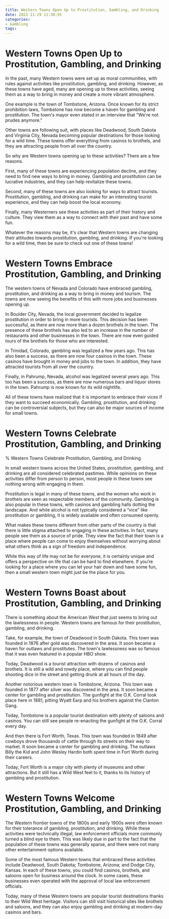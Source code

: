 ```yaml
---
title: Western Towns Open Up to Prostitution, Gambling, and Drinking
date: 2022-11-29 11:30:55
categories:
- Gambling
tags:
---
```



#  Western Towns Open Up to Prostitution, Gambling, and Drinking

In the past, many Western towns were set up as moral communities, with rules against activities like prostitution, gambling, and drinking. However, as these towns have aged, many are opening up to these activities, seeing them as a way to bring in money and create a more vibrant atmosphere.

One example is the town of Tombstone, Arizona. Once known for its strict prohibition laws, Tombstone has now become a haven for gambling and prostitution. The town's mayor even stated in an interview that "We're not prudes anymore."

Other towns are following suit, with places like Deadwood, South Dakota and Virginia City, Nevada becoming popular destinations for those looking for a wild time. These towns offer everything from casinos to brothels, and they are attracting people from all over the country.

So why are Western towns opening up to these activities? There are a few reasons.

First, many of these towns are experiencing population decline, and they need to find new ways to bring in money. Gambling and prostitution can be lucrative industries, and they can help revitalize these towns.

Second, many of these towns are also looking for ways to attract tourists. Prostitution, gambling, and drinking can make for an interesting tourist experience, and they can help boost the local economy.

Finally, many Westerners see these activities as part of their history and culture. They view them as a way to connect with their past and have some fun.

Whatever the reasons may be, it's clear that Western towns are changing their attitudes towards prostitution, gambling, and drinking. If you're looking for a wild time, then be sure to check out one of these towns!

#  Western Towns Embrace Prostitution, Gambling, and Drinking

The western towns of Nevada and Colorado have embraced gambling, prostitution, and drinking as a way to bring in money and tourism. The towns are now seeing the benefits of this with more jobs and businesses opening up.

In Boulder City, Nevada, the local government decided to legalize prostitution in order to bring in more tourists. This decision has been successful, as there are now more than a dozen brothels in the town. The presence of these brothels has also led to an increase in the number of restaurants and other businesses in the town. There are now even guided tours of the brothels for those who are interested.

In Trinidad, Colorado, gambling was legalized a few years ago. This has also been a success, as there are now four casinos in the town. These casinos have brought in money and jobs to the town. In addition, they have attracted tourists from all over the country.

Finally, in Pahrump, Nevada, alcohol was legalized several years ago. This too has been a success, as there are now numerous bars and liquor stores in the town. Pahrump is now known for its wild nightlife.

All of these towns have realized that it is important to embrace their vices if they want to succeed economically. Gambling, prostitution, and drinking can be controversial subjects, but they can also be major sources of income for small towns.

#  Western Towns Celebrate Prostitution, Gambling, and Drinking

% Western Towns Celebrate Prostitution, Gambling, and Drinking

In small western towns across the United States, prostitution, gambling, and drinking are all considered celebrated pastimes. While opinions on these activities differ from person to person, most people in these towns see nothing wrong with engaging in them.

Prostitution is legal in many of these towns, and the women who work in brothels are seen as respectable members of the community. Gambling is also popular in these towns, with casinos and gambling halls dotting the landscape. And while alcohol is not typically considered a “vice” like prostitution or gambling, it is widely available and often consumed openly.

What makes these towns different from other parts of the country is that there is little stigma attached to engaging in these activities. In fact, many people see them as a source of pride. They view the fact that their town is a place where people can come to enjoy themselves without worrying about what others think as a sign of freedom and independence.

While this way of life may not be for everyone, it is certainly unique and offers a perspective on life that can be hard to find elsewhere. If you’re looking for a place where you can let your hair down and have some fun, then a small western town might just be the place for you.

#  Western Towns Boast about Prostitution, Gambling, and Drinking

There is something about the American West that just seems to bring out the lawlessness in people. Western towns are famous for their prostitution, gambling, and drinking.

Take, for example, the town of Deadwood in South Dakota. This town was founded in 1876 after gold was discovered in the area. It soon became a haven for outlaws and prostitutes. The town's lawlessness was so famous that it was even featured in a popular HBO show.

Today, Deadwood is a tourist attraction with dozens of casinos and brothels. It is still a wild and rowdy place, where you can find people shooting dice in the street and getting drunk at all hours of the day.

Another notorious western town is Tombstone, Arizona. This town was founded in 1877 after silver was discovered in the area. It soon became a center for gambling and prostitution. The gunfight at the O.K. Corral took place here in 1881, pitting Wyatt Earp and his brothers against the Clanton Gang.

Today, Tombstone is a popular tourist destination with plenty of saloons and casinos. You can still see people re-enacting the gunfight at the O.K. Corral every day.

And then there is Fort Worth, Texas. This town was founded in 1849 after cowboys drove thousands of cattle through its streets on their way to market. It soon became a center for gambling and drinking. The outlaws Billy the Kid and John Wesley Hardin both spent time in Fort Worth during their careers.

Today, Fort Worth is a major city with plenty of museums and other attractions. But it still has a Wild West feel to it, thanks to its history of gambling and prostitution.

#  Western Towns Welcome Prostitution, Gambling, and Drinking

The Western frontier towns of the 1800s and early 1900s were often known for their tolerance of gambling, prostitution, and drinking. While these activities were technically illegal, law enforcement officials more commonly turned a blind eye to them. This was likely due in part to the fact that the population of these towns was generally sparse, and there were not many other entertainment options available.

Some of the most famous Western towns that embraced these activities include Deadwood, South Dakota; Tombstone, Arizona; and Dodge City, Kansas. In each of these towns, you could find casinos, brothels, and saloons open for business around the clock. In some cases, these businesses even operated with the approval of local law enforcement officials.

Today, many of these Western towns are popular tourist destinations thanks to their Wild West heritage. Visitors can still visit historical sites like brothels and saloons, and they can also enjoy gambling and drinking at modern-day casinos and bars.